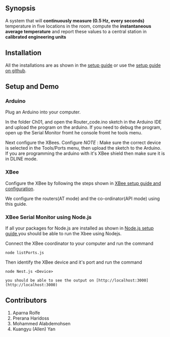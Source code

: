 ## Synopsis

A system that will **continuously measure (0.5 Hz, every seconds)** temperature in five locations in the room, compute the **instantaneous average temperature** and report these values to a central station in **calibrated engineering units**

## Installation

All the installations are as shown in the [setup guide](https://piazza-resources.s3.amazonaws.com/iqwd42aencm43a/isrn6dbyn8wh/Software_Installs.pdf?AWSAccessKeyId=AKIAIEDNRLJ4AZKBW6HA&Expires=1474313472&Signature=6J3Yzfwdw%2FHmT%2ByzIzeAZOX6x%2BQ%3D) or use the [setup guide on github](https://github.com/EC544-BU/EC544_demos/wiki/Guide:-Getting-Started).

## Setup and Demo


### Arduino

Plug an Arduino into your computer.

In the folder Ch01, and open the Router_code.ino sketch in the Arduino IDE and upload the program on the arduino. If you need to debug the program, open up the Serial Monitor fromt he console fromt he tools menu. 

Next configure the XBees. Configure 
_NOTE_ : Make sure the correct device is selected in the Tools/Ports menu, then upload the sketch to the Arduino. If you are programming the arduino with it's XBee shield then make sure it is in DLINE mode.

### XBee

Configure the XBee by following the steps shown in [XBee setup guide and configuration](https://github.com/EC544-BU/EC544_demos/wiki/Guide:-XBee-Setup). 

We configure the routers(AT mode) and the co-ordinator(API mode) using this guide.

### XBee Serial Monitor using Node.js

If all your packages for Node.js are installed as shown in [Node.js setup guide](https://github.com/EC544-BU/EC544_demos/wiki/Guide:-Node.js-Setup),you should be able to run the Xbee using Nodejs.

Connect the XBee coordinator to your computer and run the command

```
node listPorts.js
```

Then identify the XBee device and it's port and run the command

```
node Nest.js <Device>

you should be able to see the output on [http://localhost:3000](http://localhost:3000)
```

## Contributors

1. Aparna Rolfe
2. Prerana Haridoss
3. Mohammed Alabdemohsen
4. Kuangyu (Allen) Yan

